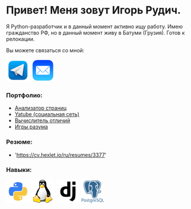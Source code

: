 # Привет! Меня зовут Игорь Рудич.

Я Python-разработчик и в данный момент активно ищу работу.
Имею гражданство РФ, но в данный момент живу в Батуми (Грузия). Готов к релокации.

Вы можете связаться со мной:

[!['telegram'](https://github.com/Rudich1988/Rudich1988/blob/main/image/telegram_macos_bigsur_icon_189662.png)](https://t.me/igor_rudich)
[!['email'](https://github.com/Rudich1988/Rudich1988/blob/main/image/Mail_31108.png)](rudi4.clarinet@mail.ru)

### Портфолио:
- [Анализатор страниц](https://github.com/Rudich1988/python-project-83)
- [Yatube (социальная сеть)](https://github.com/Rudich1988/yatube_proj)
- [Вычислитель отличий](https://github.com/Rudich1988/python-project-50)
- [Игры разума](https://github.com/Rudich1988/python-project-49)

### Резюме:
- 'https://cv.hexlet.io/ru/resumes/3377'


### Навыки:
[!['Python'](https://github.com/Rudich1988/Rudich1988/blob/main/image/python_18894%20(1).png)](https://www.python.org/)
[!['Linux](https://github.com/Rudich1988/Rudich1988/blob/main/image/linux_penguin_animal_9362.png)](https://www.linux.org/)
[!['django'](https://github.com/Rudich1988/Rudich1988/blob/main/image/django_logo_icon_214686.png)](https://www.djangoproject.com/)
[!['Postgresql'](https://github.com/Rudich1988/Rudich1988/blob/main/image/postgresql_plain_wordmark_logo_icon_146390.png)](https://www.postgresql.org/)